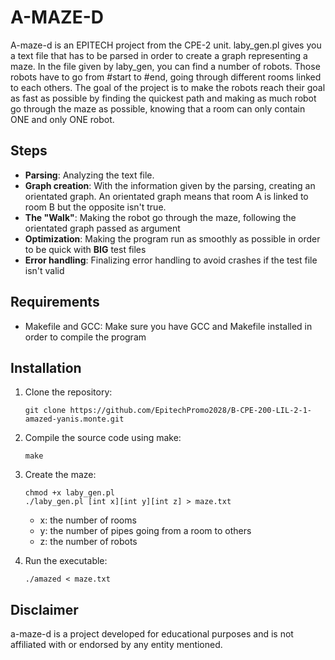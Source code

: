 # A-MAZE-D

A-maze-d is an EPITECH project from the CPE-2 unit. laby_gen.pl gives you a text file that has to be parsed in order to create a graph representing a maze. In the file given by laby_gen, you can find a number of robots. Those robots have to go from #start to #end, going through different rooms linked to each others. The goal of the project is to make the robots reach their goal as fast as possible by finding the quickest path and making as much robot go through the maze as possible, knowing that a room can only contain ONE and only ONE robot.

## Steps

- **Parsing**: Analyzing the text file.
- **Graph creation**: With the information given by the parsing, creating an orientated graph.
                      An orientated graph means that room A is linked to room B but the opposite isn't true.
- **The "Walk"**: Making the robot go through the maze, following the orientated graph passed as argument
- **Optimization**: Making the program run as smoothly as possible in order to be quick with **BIG** test files
- **Error handling**: Finalizing error handling to avoid crashes if the test file isn't valid

## Requirements

- Makefile and GCC: Make sure you have GCC and Makefile installed in order to compile the program

## Installation

1. Clone the repository:
    ```
    git clone https://github.com/EpitechPromo2028/B-CPE-200-LIL-2-1-amazed-yanis.monte.git
    ```
    
2. Compile the source code using make:
    ```
    make
    ```
    
3. Create the maze:
    ```
    chmod +x laby_gen.pl
    ./laby_gen.pl [int x][int y][int z] > maze.txt
    ```
    - x: the number of rooms
    - y: the number of pipes going from a room to others
    - z: the number of robots

4. Run the executable:
    ```
    ./amazed < maze.txt
    ```

## Disclaimer

a-maze-d is a project developed for educational purposes and is not affiliated with or endorsed by any entity mentioned.
